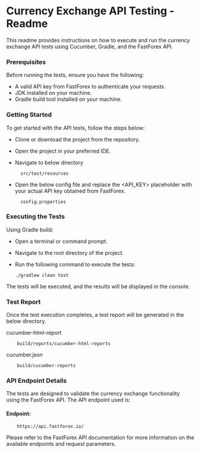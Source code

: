 # Currency Exchange API Testing - Readme

This readme provides instructions on how to execute and run the currency exchange API tests using Cucumber, Gradle, and the FastForex API.

### Prerequisites

Before running the tests, ensure you have the following:

* A valid API key from FastForex to authenticate your requests.
* JDK installed on your machine. 
* Gradle build tool installed on your machine.


### Getting Started

To get started with the API tests, follow the steps below:

* Clone or download the project from the repository.
* Open the project in your preferred IDE.
* Navigate to below directory

    
        src/test/resources

* Open the below config file and replace the <API_KEY> placeholder with your actual API key obtained from FastForex.


        config.properties

### Executing the Tests

 Using Gradle build:

* Open a terminal or command prompt.
* Navigate to the root directory of the project.
* Run the following command to execute the tests:



      ./gradlew clean test

The tests will be executed, and the results will be displayed in the console.



### Test Report

Once the test execution completes, a test report will be generated in the below directory. 

cucumber-html-report
    
        build/reports/cucumber-html-reports

cucumber.json
    
        build/cucumber-reports


### API Endpoint Details

The tests are designed to validate the currency exchange functionality using the FastForex API. The API endpoint used is:

#### Endpoint:

        https://api.fastforex.io/

Please refer to the FastForex API documentation for more information on the available endpoints and request parameters.






